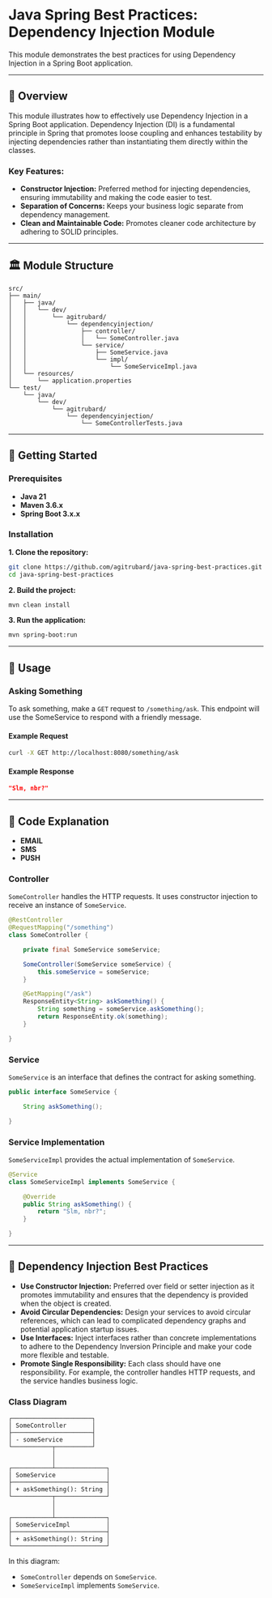 # Java Spring Best Practices: Dependency Injection Module

This module demonstrates the best practices for using Dependency Injection in a Spring Boot application.

---

## 📌 Overview

This module illustrates how to effectively use Dependency Injection in a Spring Boot application. Dependency Injection (DI) is a fundamental principle in Spring that promotes loose coupling and enhances testability by injecting dependencies rather than instantiating them directly within the classes.

### Key Features:
- **Constructor Injection:** Preferred method for injecting dependencies, ensuring immutability and making the code easier to test.
- **Separation of Concerns:** Keeps your business logic separate from dependency management.
- **Clean and Maintainable Code:** Promotes cleaner code architecture by adhering to SOLID principles.

---

## 🏛️ Module Structure

```
src/
├── main/
│   ├── java/
│   │   └── dev/
│   │       └── agitrubard/
│   │           └── dependencyinjection/
│   │               ├── controller/
│   │               │   └── SomeController.java
│   │               └── service/
│   │                   ├── SomeService.java
│   │                   └── impl/
│   │                       └── SomeServiceImpl.java
│   └── resources/
│       └── application.properties
└── test/
    └── java/
        └── dev/
            └── agitrubard/
                └── dependencyinjection/
                    └── SomeControllerTests.java
```

---

## 🚀 Getting Started

### Prerequisites
- **Java 21**
- **Maven 3.6.x**
- **Spring Boot 3.x.x**

### Installation
**1. Clone the repository:**
```bash
git clone https://github.com/agitrubard/java-spring-best-practices.git
cd java-spring-best-practices
```
**2. Build the project:**
```bash
mvn clean install
```
**3. Run the application:**
```bash
mvn spring-boot:run
```

---

## 📄 Usage

### Asking Something
To ask something, make a `GET` request to `/something/ask`. This endpoint will use the SomeService to respond with a friendly message.

#### Example Request
```bash
curl -X GET http://localhost:8080/something/ask
```

#### Example Response
```json
"Slm, nbr?"
```

---

## 📘 Code Explanation
- **EMAIL**
- **SMS**
- **PUSH**

### Controller
`SomeController` handles the HTTP requests. It uses constructor injection to receive an instance of `SomeService`.

```java
@RestController
@RequestMapping("/something")
class SomeController {

    private final SomeService someService;

    SomeController(SomeService someService) {
        this.someService = someService;
    }

    @GetMapping("/ask")
    ResponseEntity<String> askSomething() {
        String something = someService.askSomething();
        return ResponseEntity.ok(something);
    }

}
```

### Service
`SomeService` is an interface that defines the contract for asking something.

```java
public interface SomeService {

    String askSomething();

}
```

### Service Implementation
`SomeServiceImpl` provides the actual implementation of `SomeService`.

```java
@Service
class SomeServiceImpl implements SomeService {

    @Override
    public String askSomething() {
        return "Slm, nbr?";
    }

}
```

---

## 📙 Dependency Injection Best Practices


- **Use Constructor Injection:** Preferred over field or setter injection as it promotes immutability and ensures that the dependency is provided when the object is created.
- **Avoid Circular Dependencies:** Design your services to avoid circular references, which can lead to complicated dependency graphs and potential application startup issues.
- **Use Interfaces:** Inject interfaces rather than concrete implementations to adhere to the Dependency Inversion Principle and make your code more flexible and testable.
- **Promote Single Responsibility:** Each class should have one responsibility. For example, the controller handles HTTP requests, and the service handles business logic.

### Class Diagram
```plaintext
┌──────────────────────┐
│ SomeController       │
├──────────────────────┤
│ - someService        │
└───────────┬──────────┘
            │
            │
┌───────────┴──────────────┐
│ SomeService              │
├──────────────────────────┤
│ + askSomething(): String │
└───────────┬──────────────┘
            │
            │
┌───────────┴──────────────┐
│ SomeServiceImpl          │
├──────────────────────────┤
│ + askSomething(): String │
└──────────────────────────┘
```

In this diagram:

- `SomeController` depends on `SomeService`.
- `SomeServiceImpl` implements `SomeService`.